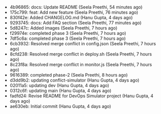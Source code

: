 - 4b96865: docs: Update README (Seela Preethi, 54 minutes ago)
- 175c799: feat: Add new feature (Seela Preethi, 76 minutes ago)
- 830f42e: Added CHANGELOG.md (Hanu Gupta, 4 days ago)
- 9293745: docs: Add FAQ section (Seela Preethi, 77 minutes ago)
- 5d8247c: Added images (Seela Preethi, 7 hours ago)
- f29974e: completed phase 3 (Seela Preethi, 7 hours ago)
- 7df5c6a: completed phase 3 (Seela Preethi, 7 hours ago)
- 6cb3932: Resolved merge conflict in config.json (Seela Preethi, 7 hours ago)
- 8cfd238: Resolved merge conflict in deploy.sh (Seela Preethi, 7 hours ago)
- 8c23f8a: Resolved merge conflict in monitor.js (Seela Preethi, 7 hours ago)
- 9616389: completed phase-2 (Seela Preethi, 8 hours ago)
- d3dd9b2: updating conflict-simulator (Hanu Gupta, 4 days ago)
- 02011a5: updating dev (Hanu Gupta, 4 days ago)
- 0312c6f: updating main (Hanu Gupta, 4 days ago)
- fadfd24: Revise README for DevOps Simulator project (Hanu Gupta, 4 days ago)
- ae630eb: Initial commit (Hanu Gupta, 4 days ago)